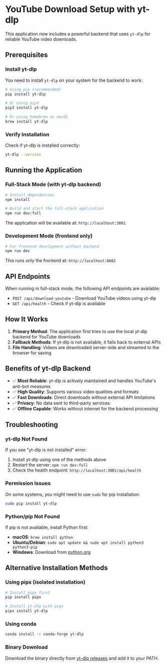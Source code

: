 # YouTube Download Setup with yt-dlp

This application now includes a powerful backend that uses `yt-dlp` for reliable YouTube video downloads.

## Prerequisites

### Install yt-dlp

You need to install `yt-dlp` on your system for the backend to work:

```bash
# Using pip (recommended)
pip install yt-dlp

# Or using pip3
pip3 install yt-dlp

# Or using homebrew on macOS
brew install yt-dlp
```

### Verify Installation

Check if yt-dlp is installed correctly:

```bash
yt-dlp --version
```

## Running the Application

### Full-Stack Mode (with yt-dlp backend)

```bash
# Install dependencies
npm install

# Build and start the full-stack application
npm run dev:full
```

The application will be available at: `http://localhost:3001`

### Development Mode (frontend only)

```bash
# For frontend development without backend
npm run dev
```

This runs only the frontend at: `http://localhost:8082`

## API Endpoints

When running in full-stack mode, the following API endpoints are available:

- `POST /api/download-youtube` - Download YouTube videos using yt-dlp
- `GET /api/health` - Check if yt-dlp is available

## How It Works

1. **Primary Method**: The application first tries to use the local yt-dlp backend for YouTube downloads
2. **Fallback Methods**: If yt-dlp is not available, it falls back to external APIs
3. **File Handling**: Videos are downloaded server-side and streamed to the browser for saving

## Benefits of yt-dlp Backend

- ✅ **Most Reliable**: yt-dlp is actively maintained and handles YouTube's anti-bot measures
- ✅ **High Quality**: Supports various video qualities and formats
- ✅ **Fast Downloads**: Direct downloads without external API limitations
- ✅ **Privacy**: No data sent to third-party services
- ✅ **Offline Capable**: Works without internet for the backend processing

## Troubleshooting

### yt-dlp Not Found

If you see "yt-dlp is not installed" error:

1. Install yt-dlp using one of the methods above
2. Restart the server: `npm run dev:full`
3. Check the health endpoint: `http://localhost:3001/api/health`

### Permission Issues

On some systems, you might need to use `sudo` for pip installation:

```bash
sudo pip install yt-dlp
```

### Python/pip Not Found

If pip is not available, install Python first:

- **macOS**: `brew install python`
- **Ubuntu/Debian**: `sudo apt update && sudo apt install python3 python3-pip`
- **Windows**: Download from [python.org](https://python.org)

## Alternative Installation Methods

### Using pipx (isolated installation)

```bash
# Install pipx first
pip install pipx

# Install yt-dlp with pipx
pipx install yt-dlp
```

### Using conda

```bash
conda install -c conda-forge yt-dlp
```

### Binary Download

Download the binary directly from [yt-dlp releases](https://github.com/yt-dlp/yt-dlp/releases) and add it to your PATH.